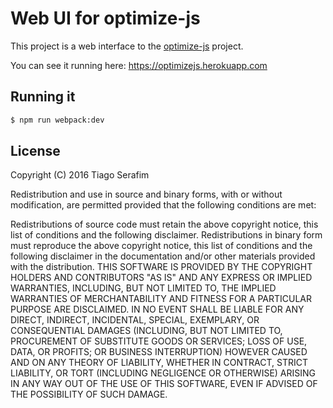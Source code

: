 <!--
  Title: optimize-js UI
  Description: A small web interface for optimize-js.
  Author: slig
  -->

# Web UI for optimize-js

This project is a web interface to the [optimize-js](https://github.com/nolanlawson/optimize-js) project.

You can see it running here: https://optimizejs.herokuapp.com

## Running it

```sh
$ npm run webpack:dev
```

## License

Copyright (C) 2016 Tiago Serafim

Redistribution and use in source and binary forms, with or without modification, are permitted provided that the following conditions are met:

Redistributions of source code must retain the above copyright notice, this list of conditions and the following disclaimer.
Redistributions in binary form must reproduce the above copyright notice, this list of conditions and the following disclaimer in the documentation and/or other materials provided with the distribution.
THIS SOFTWARE IS PROVIDED BY THE COPYRIGHT HOLDERS AND CONTRIBUTORS "AS IS" AND ANY EXPRESS OR IMPLIED WARRANTIES, INCLUDING, BUT NOT LIMITED TO, THE IMPLIED WARRANTIES OF MERCHANTABILITY AND FITNESS FOR A PARTICULAR PURPOSE ARE DISCLAIMED. IN NO EVENT SHALL BE LIABLE FOR ANY DIRECT, INDIRECT, INCIDENTAL, SPECIAL, EXEMPLARY, OR CONSEQUENTIAL DAMAGES (INCLUDING, BUT NOT LIMITED TO, PROCUREMENT OF SUBSTITUTE GOODS OR SERVICES; LOSS OF USE, DATA, OR PROFITS; OR BUSINESS INTERRUPTION) HOWEVER CAUSED AND ON ANY THEORY OF LIABILITY, WHETHER IN CONTRACT, STRICT LIABILITY, OR TORT (INCLUDING NEGLIGENCE OR OTHERWISE) ARISING IN ANY WAY OUT OF THE USE OF THIS SOFTWARE, EVEN IF ADVISED OF THE POSSIBILITY OF SUCH DAMAGE.
